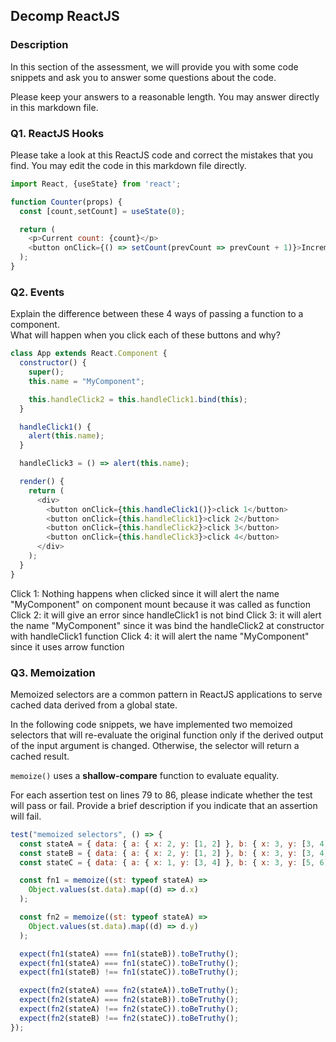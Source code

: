 ## Decomp ReactJS

### Description

In this section of the assessment, we will provide you with some code snippets and ask you to answer some questions about the code.

Please keep your answers to a reasonable length. You may answer directly in this markdown file.

### Q1. ReactJS Hooks

Please take a look at this ReactJS code and correct the mistakes that you find. You may edit the code in this markdown file directly.

```javascript
import React, {useState} from 'react';

function Counter(props) {
  const [count,setCount] = useState(0);

  return (
    <p>Current count: {count}</p>
    <button onClick={() => setCount(prevCount => prevCount + 1)}>Increment count</button>
  );
}
```

### Q2. Events

Explain the difference between these 4 ways of passing a function to a component. </br>
What will happen when you click each of these buttons and why?

```javascript
class App extends React.Component {
  constructor() {
    super();
    this.name = "MyComponent";

    this.handleClick2 = this.handleClick1.bind(this);
  }

  handleClick1() {
    alert(this.name);
  }

  handleClick3 = () => alert(this.name);

  render() {
    return (
      <div>
        <button onClick={this.handleClick1()}>click 1</button>
        <button onClick={this.handleClick1}>click 2</button>
        <button onClick={this.handleClick2}>click 3</button>
        <button onClick={this.handleClick3}>click 4</button>
      </div>
    );
  }
}
```

Click 1: Nothing happens when clicked since it will alert the name "MyComponent" on component mount because it was called as function
Click 2: it will give an error since handleClick1 is not bind
Click 3: it will alert the name "MyComponent" since it was bind the handleClick2 at constructor with handleClick1 function
Click 4: it will alert the name "MyComponent" since it uses arrow function

### Q3. Memoization

Memoized selectors are a common pattern in ReactJS applications to serve cached data derived from a global state.

In the following code snippets, we have implemented two memoized selectors that will re-evaluate the original function only if the derived output of the input argument is changed. Otherwise, the selector will return a cached result.

`memoize()` uses a <strong>shallow-compare</strong> function to evaluate equality.

For each assertion test on lines 79 to 86, please indicate whether the test will pass or fail. Provide a brief description if you indicate that an assertion will fail.

```javascript
test("memoized selectors", () => {
  const stateA = { data: { a: { x: 2, y: [1, 2] }, b: { x: 3, y: [3, 4] } } };
  const stateB = { data: { a: { x: 2, y: [1, 2] }, b: { x: 3, y: [3, 4] } } };
  const stateC = { data: { a: { x: 1, y: [3, 4] }, b: { x: 3, y: [5, 6] } } };

  const fn1 = memoize((st: typeof stateA) =>
    Object.values(st.data).map((d) => d.x)
  );

  const fn2 = memoize((st: typeof stateA) =>
    Object.values(st.data).map((d) => d.y)
  );

  expect(fn1(stateA) === fn1(stateB)).toBeTruthy();
  expect(fn1(stateA) === fn1(stateC)).toBeTruthy();
  expect(fn1(stateB) !== fn1(stateC)).toBeTruthy();

  expect(fn2(stateA) === fn2(stateA)).toBeTruthy();
  expect(fn2(stateA) === fn2(stateB)).toBeTruthy();
  expect(fn2(stateA) !== fn2(stateC)).toBeTruthy();
  expect(fn2(stateB) !== fn2(stateC)).toBeTruthy();
});
```
